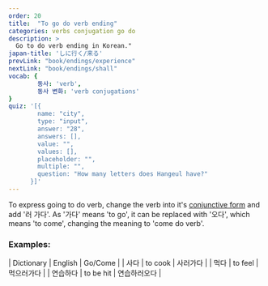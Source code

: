 ```yaml
---
order: 20
title:  "To go do verb ending"
categories: verbs conjugation go do
description: >
  Go to do verb ending in Korean."
japan-title: 'しに行く/来る'
prevLink: "book/endings/experience"
nextLink: "book/endings/shall"
vocab: {
		동사: 'verb',
		동사 변화: 'verb conjugations'
}
quiz: '[{
        name: "city",
        type: "input",
        answer: "28",
        answers: [],
        value: "",
        values: [],
        placeholder: "",
        multiple: "",
        question: "How many letters does Hangeul have?"
      }]'
---
```


To express going to do verb, change the verb into it's [conjunctive form]({{site.baseurl}}/book/verbs/conjunctive/)
and add '러 가다'. As '가다' means 'to go', it can be replaced with '오다', which means
'to come', changing the meaning to 'come do verb'.

### Examples:

| Dictionary | English | Go/Come |
| 사다 | to cook | 사러가다 |
| 먹다 | to feel | 먹으러가다 |
| 연습하다 | to be hit | 연습하러오다 |
